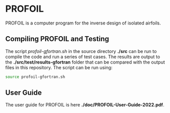 # PROFOIL

PROFOIL is a computer program for the inverse design of isolated airfoils.  

## Compiling PROFOIL and Testing

The script _profoil-gfortran.sh_ in the source directory **./src** can
be run to compile the code 
and run a series of test cases.  The results are output to the
**./src/test/results-gfortran** folder that can be compared with the
output files in this repository.  The script can be run using:

```sh
source profoil-gfortran.sh
```

## User Guide

The user guide for PROFOIL is here **./doc/PROFOIL-User-Guide-2022.pdf**.
